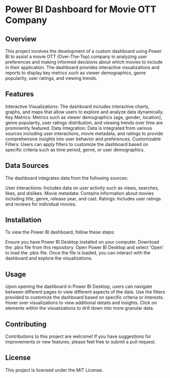 
# Power BI Dashboard for Movie OTT Company
## Overview
This project involves the development of a custom dashboard using Power BI to assist a movie OTT (Over-The-Top) company in analyzing user preferences and making informed decisions about which movies to include in their application. The dashboard provides interactive visualizations and reports to display key metrics such as viewer demographics, genre popularity, user ratings, and viewing trends.

## Features
Interactive Visualizations: The dashboard includes interactive charts, graphs, and maps that allow users to explore and analyze data dynamically.
Key Metrics: Metrics such as viewer demographics (age, gender, location), genre popularity, user ratings distribution, and viewing trends over time are prominently featured.
Data Integration: Data is integrated from various sources including user interactions, movie metadata, and ratings to provide comprehensive insights into user behavior and preferences.
Customizable Filters: Users can apply filters to customize the dashboard based on specific criteria such as time period, genre, or user demographics.

## Data Sources
The dashboard integrates data from the following sources:

User interactions: Includes data on user activity such as views, searches, likes, and dislikes.
Movie metadata: Contains information about movies including title, genre, release year, and cast.
Ratings: Includes user ratings and reviews for individual movies.

## Installation
To view the Power BI dashboard, follow these steps:

Ensure you have Power BI Desktop installed on your computer.
Download the .pbix file from this repository.
Open Power BI Desktop and select 'Open' to load the .pbix file.
Once the file is loaded, you can interact with the dashboard and explore the visualizations.

## Usage
Upon opening the dashboard in Power BI Desktop, users can navigate between different pages to view different aspects of the data.
Use the filters provided to customize the dashboard based on specific criteria or interests.
Hover over visualizations to view additional details and insights.
Click on elements within the visualizations to drill down into more granular data.

## Contributing
Contributions to this project are welcome! If you have suggestions for improvements or new features, please feel free to submit a pull request.

## License
This project is licensed under the MIT License.
